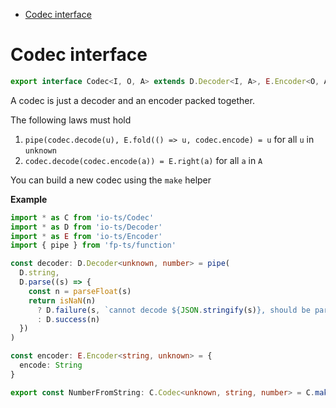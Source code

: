 <!-- START doctoc generated TOC please keep comment here to allow auto update -->
<!-- DON'T EDIT THIS SECTION, INSTEAD RE-RUN doctoc TO UPDATE -->

- [Codec interface](#codec-interface)

<!-- END doctoc generated TOC please keep comment here to allow auto update -->

# Codec interface

```ts
export interface Codec<I, O, A> extends D.Decoder<I, A>, E.Encoder<O, A> {}
```

A codec is just a decoder and an encoder packed together.

The following laws must hold

1. `pipe(codec.decode(u), E.fold(() => u, codec.encode) = u` for all `u` in `unknown`
2. `codec.decode(codec.encode(a)) = E.right(a)` for all `a` in `A`

You can build a new codec using the `make` helper

**Example**

```ts
import * as C from 'io-ts/Codec'
import * as D from 'io-ts/Decoder'
import * as E from 'io-ts/Encoder'
import { pipe } from 'fp-ts/function'

const decoder: D.Decoder<unknown, number> = pipe(
  D.string,
  D.parse((s) => {
    const n = parseFloat(s)
    return isNaN(n)
      ? D.failure(s, `cannot decode ${JSON.stringify(s)}, should be parsable into a number`)
      : D.success(n)
  })
)

const encoder: E.Encoder<string, unknown> = {
  encode: String
}

export const NumberFromString: C.Codec<unknown, string, number> = C.make(decoder, encoder)
```
